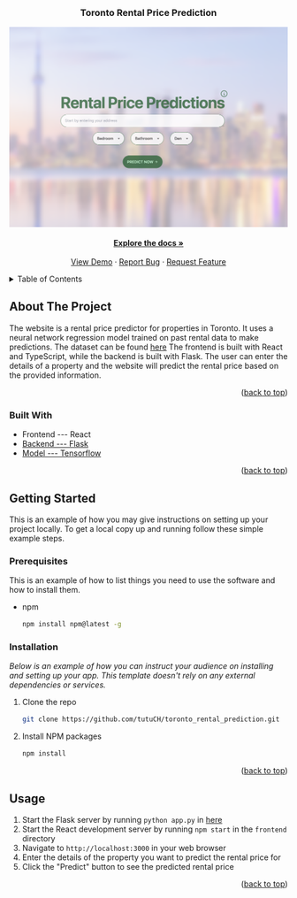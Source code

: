 <!-- Improved compatibility of back to top link: See: https://github.com/othneildrew/Best-README-Template/pull/73 -->
<a name="readme-top"></a>
<!--
*** Thanks for checking out the Best-README-Template. If you have a suggestion
*** that would make this better, please fork the repo and create a pull request
*** or simply open an issue with the tag "enhancement".
*** Don't forget to give the project a star!
*** Thanks again! Now go create something AMAZING! :D
-->

<!-- PROJECT SHIELDS -->
<!--
*** I'm using markdown "reference style" links for readability.
*** Reference links are enclosed in brackets [ ] instead of parentheses ( ).
*** See the bottom of this document for the declaration of the reference variables
*** for contributors-url, forks-url, etc. This is an optional, concise syntax you may use.
*** https://www.markdownguide.org/basic-syn tax/#reference-style-links
-->

<!-- PROJECT LOGO -->
<br />
<div align="center">
  <!-- <a href="https://github.com/othneildrew/Best-README-Template">
    <img src="images/logo.png" alt="Logo" width="80" height="80">
  </a> -->

  <h3 align="center">Toronto Rental Price Prediction</h3>

  <p align="center">
    <div>
      <img src="./public/homepage.png"></img>
    </div>
    <br />
    <a href="https://github.com/tutuCH/toronto_rental_prediction"><strong>Explore the docs »</strong></a>
    <br />
    <br />
    <a href="https://tutuch.github.io/toronto_rental_prediction/">View Demo</a>
    ·
    <a href="https://github.com/tutuCH/toronto_rental_prediction/issues">Report Bug</a>
    ·
    <a href="https://github.com/tutuCH/toronto_rental_prediction/issues">Request Feature</a>
  </p>
</div>

<!-- TABLE OF CONTENTS -->
<details>
  <summary>Table of Contents</summary>
  <ol>
    <li>
      <a href="#about-the-project">About The Project</a>
      <ul>
        <li><a href="#built-with">Built With</a></li>
      </ul>
    </li>
    <li>
      <a href="#getting-started">Getting Started</a>
      <ul>
        <li><a href="#prerequisites">Prerequisites</a></li>
        <li><a href="#installation">Installation</a></li>
      </ul>
    </li>
    <li><a href="#usage">Usage</a></li>
  </ol>
</details>

<!-- ABOUT THE PROJECT -->
## About The Project

The website is a rental price predictor for properties in Toronto. It uses a neural network regression model trained on past rental data to make predictions. The dataset can be found <a href="https://www.kaggle.com/datasets/rajacsp/toronto-apartment-price?resource=download">here</a> The frontend is built with React and TypeScript, while the backend is built with Flask. The user can enter the details of a property and the website will predict the rental price based on the provided information.

<p align="right">(<a href="#readme-top">back to top</a>)</p>

### Built With

* Frontend --- React
* <a href="https://github.com/tutuCH/toronto-rental-prediction-backend">Backend --- Flask</a>
* <a href="https://github.com/tutuCH/toronto_rental_prediction_model">Model --- Tensorflow</a>

<p align="right">(<a href="#readme-top">back to top</a>)</p>

<!-- GETTING STARTED -->
## Getting Started

This is an example of how you may give instructions on setting up your project locally.
To get a local copy up and running follow these simple example steps.

### Prerequisites

This is an example of how to list things you need to use the software and how to install them.

* npm

  ```sh
  npm install npm@latest -g
  ```

### Installation

_Below is an example of how you can instruct your audience on installing and setting up your app. This template doesn't rely on any external dependencies or services._

1. Clone the repo

   ```sh
   git clone https://github.com/tutuCH/toronto_rental_prediction.git
   ```

2. Install NPM packages

   ```sh
   npm install
   ```


<p align="right">(<a href="#readme-top">back to top</a>)</p>

<!-- USAGE EXAMPLES -->
## Usage

1. Start the Flask server by running `python app.py` in <a href="https://github.com/tutuCH/toronto-rental-prediction-backend">here</a>
2. Start the React development server by running `npm start` in the `frontend` directory
3. Navigate to `http://localhost:3000` in your web browser
4. Enter the details of the property you want to predict the rental price for
5. Click the "Predict" button to see the predicted rental price

<p align="right">(<a href="#readme-top">back to top</a>)</p>
